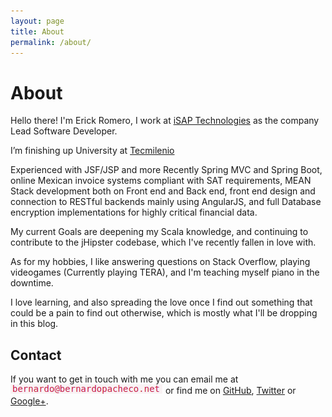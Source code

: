 ```yaml
---
layout: page
title: About
permalink: /about/
---
```

# About

Hello there! I'm Erick Romero, I work at [iSAP Technologies][1] as the company Lead Software Developer.

I’m finishing up University at [Tecmilenio][2]

Experienced with JSF/JSP and more Recently Spring MVC and Spring Boot, online Mexican invoice systems compliant with SAT requirements, MEAN Stack development both on Front end and Back end, front end design and connection to RESTful backends mainly using AngularJS, and full Database encryption implementations for highly critical financial data.

My current Goals are deepening my Scala knowledge, and continuing to contribute to the jHipster codebase, which I've recently fallen in love with.

As for my hobbies, I like answering questions on Stack Overflow, playing videogames (Currently playing TERA), and I'm teaching myself piano in the downtime.

I love learning, and also spreading the love once I find out something that could be a pain to find out otherwise, which is mostly what I'll be dropping in this blog.

## Contact

If you want to get in touch with me you can email me at ![](/assets/images/email.png) or find me on [GitHub][5], [Twitter][3] or [Google+][4].

[1]: http://isaptechnologies.com.mx/
[2]: http://tecmilenio.mx/
[3]: https://twitter.com/Zyst
[4]: https://plus.google.com/u/0/+ErickRomero1/posts
[5]: https://github.com/Zyst
